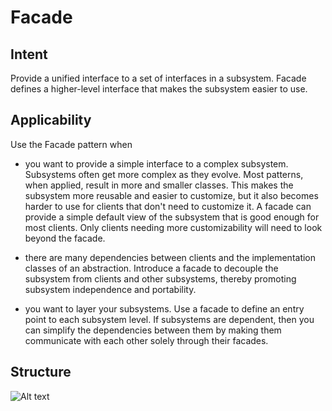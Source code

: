 # Facade
## Intent
Provide a unified interface to a set of interfaces in a subsystem. Facade defines a higher-level interface that makes the subsystem easier to use.
## Applicability

Use the Facade pattern when

* you want to provide a simple interface to a complex subsystem. Subsystems often get more complex as they evolve. Most patterns, when applied, result in more and smaller classes. This makes the subsystem more reusable and easier to customize, but it also becomes harder to use for clients that don't need to customize it. A facade can provide a simple default view of the subsystem that is good enough for most clients. Only clients needing more customizability will need to look beyond the facade.

* there are many dependencies between clients and the implementation classes of an abstraction. Introduce a facade to decouple the subsystem from clients and other subsystems, thereby promoting subsystem independence and portability.

* you want to layer your subsystems. Use a facade to define an entry point to each subsystem level. If subsystems are dependent, then you can simplify the dependencies between them by making them communicate with each other solely through their facades.
## Structure
![Alt text](https://www.cs.unc.edu/~stotts/GOF/hires/Pictures/facade.gif)
